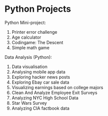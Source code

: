 # Python Projects
Python Mini-project:

1. Printer error challenge
2. Age calculator
3. Codingame: The Descent
4. Simple math game

Data Analysis (Python):

1. Data visualisation
2. Analysing mobile app data
3. Exploring hacker news posts
4. Exploring Ebay car sale data
5. Visualizing earnings based on college majors
6. Clean And Analyze Employee Exit Surveys
7. Analyzing NYC High School Data
8. Star Wars Survey
9. Analyzing CIA factbook data
